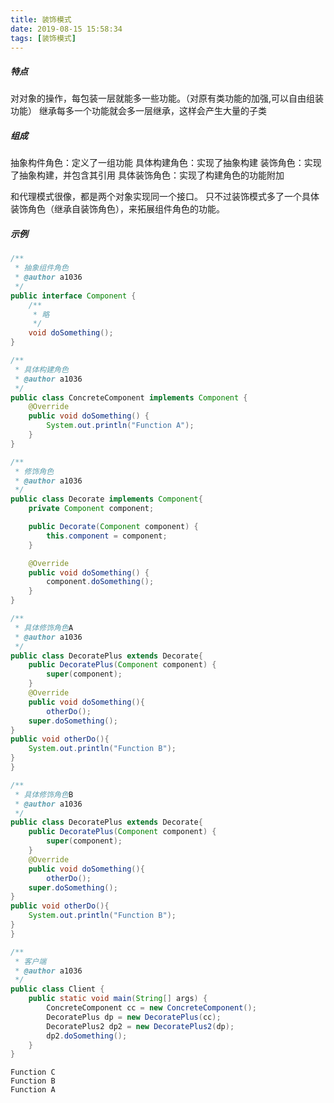 ```yaml
---
title: 装饰模式
date: 2019-08-15 15:58:34
tags: [装饰模式]
---
```

##### 特点
对对象的操作，每包装一层就能多一些功能。（对原有类功能的加强,可以自由组装功能）
继承每多一个功能就会多一层继承，这样会产生大量的子类
<!-- more -->

##### 组成
抽象构件角色：定义了一组功能
具体构建角色：实现了抽象构建
装饰角色：实现了抽象构建，并包含其引用
具体装饰角色：实现了构建角色的功能附加

和代理模式很像，都是两个对象实现同一个接口。
只不过装饰模式多了一个具体装饰角色（继承自装饰角色），来拓展组件角色的功能。

##### 示例
```java 
/**
 * 抽象组件角色
 * @author a1036
 */
public interface Component {
    /**
     * 略
     */
    void doSomething();
}

```

```java 
/**
 * 具体构建角色
 * @author a1036
 */
public class ConcreteComponent implements Component {
    @Override
    public void doSomething() {
        System.out.println("Function A");
    }
}
```

```java 
/**
 * 修饰角色
 * @author a1036
 */
public class Decorate implements Component{
    private Component component;

    public Decorate(Component component) {
        this.component = component;
    }

    @Override
    public void doSomething() {
        component.doSomething();
    }
}
```

```java 
/**
 * 具体修饰角色A
 * @author a1036
 */
public class DecoratePlus extends Decorate{
    public DecoratePlus(Component component) {
        super(component);
    }
    @Override
    public void doSomething(){
        otherDo();
    super.doSomething();
}
public void otherDo(){
    System.out.println("Function B");
}
}
```

```java 
/**
 * 具体修饰角色B
 * @author a1036
 */
public class DecoratePlus extends Decorate{
    public DecoratePlus(Component component) {
        super(component);
    }
    @Override
    public void doSomething(){
        otherDo();
    super.doSomething();
}
public void otherDo(){
    System.out.println("Function B");
}
}
```

```java 
/**
 * 客户端
 * @author a1036
 */
public class Client {
    public static void main(String[] args) {
        ConcreteComponent cc = new ConcreteComponent();
        DecoratePlus dp = new DecoratePlus(cc);
        DecoratePlus2 dp2 = new DecoratePlus2(dp);
        dp2.doSomething();
    }
}
```

```结果
Function C
Function B
Function A
```